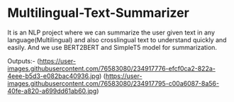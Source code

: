 # Multilingual-Text-Summarizer
It is an NLP project where we can summarize the user given text in any language(Multilingual) and also crosslingual text to understand quickly and easily. And we use BERT2BERT and SimpleT5 model for summarization.

Outputs:-
(https://user-images.githubusercontent.com/76583080/234917776-efcf0ca2-822a-4eee-b5d3-e082bac40936.jpg)
(https://user-images.githubusercontent.com/76583080/234917795-c00a6087-8a56-40fe-a820-a699dd61ab60.jpg)

